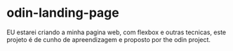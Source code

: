 # odin-landing-page
EU estarei criando a minha pagina web, com flexbox e outras tecnicas, este projeto é de cunho de apreendizagem e proposto por the odin project.